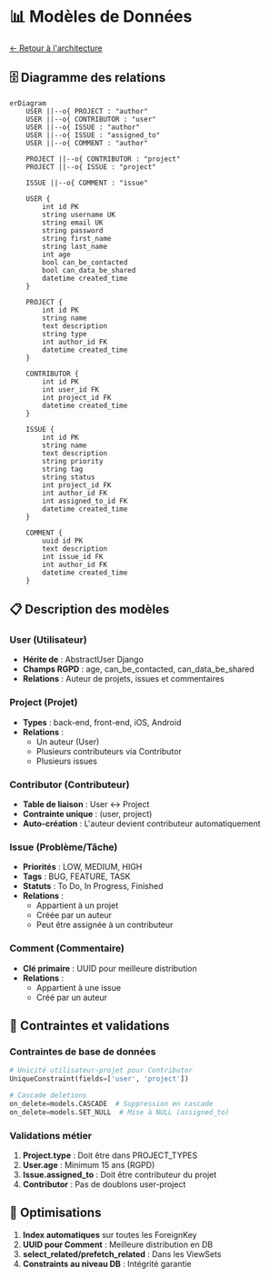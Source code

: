 # 📊 Modèles de Données

[← Retour à l'architecture](./README.md)

## 🗄️ Diagramme des relations

```mermaid
erDiagram
    USER ||--o{ PROJECT : "author"
    USER ||--o{ CONTRIBUTOR : "user"
    USER ||--o{ ISSUE : "author"
    USER ||--o{ ISSUE : "assigned_to"
    USER ||--o{ COMMENT : "author"
    
    PROJECT ||--o{ CONTRIBUTOR : "project"
    PROJECT ||--o{ ISSUE : "project"
    
    ISSUE ||--o{ COMMENT : "issue"
    
    USER {
        int id PK
        string username UK
        string email UK
        string password
        string first_name
        string last_name
        int age
        bool can_be_contacted
        bool can_data_be_shared
        datetime created_time
    }
    
    PROJECT {
        int id PK
        string name
        text description
        string type
        int author_id FK
        datetime created_time
    }
    
    CONTRIBUTOR {
        int id PK
        int user_id FK
        int project_id FK
        datetime created_time
    }
    
    ISSUE {
        int id PK
        string name
        text description
        string priority
        string tag
        string status
        int project_id FK
        int author_id FK
        int assigned_to_id FK
        datetime created_time
    }
    
    COMMENT {
        uuid id PK
        text description
        int issue_id FK
        int author_id FK
        datetime created_time
    }
```

## 📋 Description des modèles

### User (Utilisateur)
- **Hérite de** : AbstractUser Django
- **Champs RGPD** : age, can_be_contacted, can_data_be_shared
- **Relations** : Auteur de projets, issues et commentaires

### Project (Projet)
- **Types** : back-end, front-end, iOS, Android
- **Relations** : 
  - Un auteur (User)
  - Plusieurs contributeurs via Contributor
  - Plusieurs issues

### Contributor (Contributeur)
- **Table de liaison** : User ↔ Project
- **Contrainte unique** : (user, project)
- **Auto-création** : L'auteur devient contributeur automatiquement

### Issue (Problème/Tâche)
- **Priorités** : LOW, MEDIUM, HIGH
- **Tags** : BUG, FEATURE, TASK
- **Statuts** : To Do, In Progress, Finished
- **Relations** :
  - Appartient à un projet
  - Créée par un auteur
  - Peut être assignée à un contributeur

### Comment (Commentaire)
- **Clé primaire** : UUID pour meilleure distribution
- **Relations** : 
  - Appartient à une issue
  - Créé par un auteur

## 🔐 Contraintes et validations

### Contraintes de base de données
```python
# Unicité utilisateur-projet pour Contributor
UniqueConstraint(fields=['user', 'project'])

# Cascade deletions
on_delete=models.CASCADE  # Suppression en cascade
on_delete=models.SET_NULL  # Mise à NULL (assigned_to)
```

### Validations métier
1. **Project.type** : Doit être dans PROJECT_TYPES
2. **User.age** : Minimum 15 ans (RGPD)
3. **Issue.assigned_to** : Doit être contributeur du projet
4. **Contributor** : Pas de doublons user-project

## 🚀 Optimisations

1. **Index automatiques** sur toutes les ForeignKey
2. **UUID pour Comment** : Meilleure distribution en DB
3. **select_related/prefetch_related** : Dans les ViewSets
4. **Constraints au niveau DB** : Intégrité garantie
